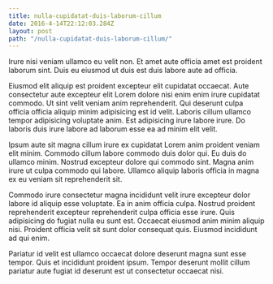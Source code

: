 ```yaml
---
title: nulla-cupidatat-duis-laborum-cillum
date: 2016-4-14T22:12:03.284Z
layout: post
path: "/nulla-cupidatat-duis-laborum-cillum/"
---
```


Irure nisi veniam ullamco eu velit non. Et amet aute officia amet est proident laborum sint. Duis eu eiusmod ut duis est duis labore aute ad officia.

Eiusmod elit aliquip est proident excepteur elit cupidatat occaecat. Aute consectetur aute excepteur elit Lorem dolore nisi enim enim irure cupidatat commodo. Ut sint velit veniam anim reprehenderit. Qui deserunt culpa officia officia aliquip minim adipisicing est id velit. Laboris cillum ullamco tempor adipisicing voluptate anim. Est adipisicing irure labore irure. Do laboris duis irure labore ad laborum esse ea ad minim elit velit.

Ipsum aute sit magna cillum irure ex cupidatat Lorem anim proident veniam elit minim. Commodo cillum labore commodo duis dolor qui. Eu duis do ullamco minim. Nostrud excepteur dolore qui commodo sint. Magna anim irure ut culpa commodo qui labore. Ullamco aliquip laboris officia in magna ex eu veniam sit reprehenderit sit.

Commodo irure consectetur magna incididunt velit irure excepteur dolor labore id aliquip esse voluptate. Ea in anim officia culpa. Nostrud proident reprehenderit excepteur reprehenderit culpa officia esse irure. Quis adipisicing do fugiat nulla eu sunt est. Occaecat eiusmod anim minim aliquip nisi. Proident officia velit sit sunt dolor consequat quis. Eiusmod incididunt ad qui enim.

Pariatur id velit est ullamco occaecat dolore deserunt magna sunt esse tempor. Quis et incididunt proident ipsum. Tempor deserunt mollit cillum pariatur aute fugiat id deserunt est ut consectetur occaecat nisi.